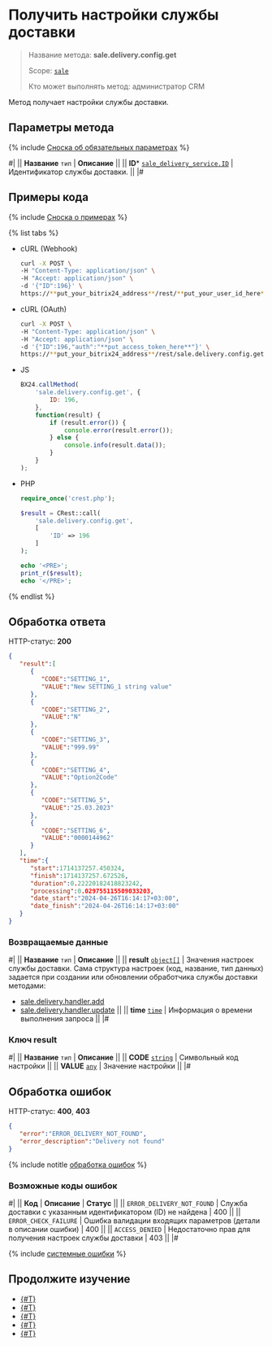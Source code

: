 # Получить настройки службы доставки

> Название метода: **sale.delivery.config.get**
>
> Scope: [`sale`](../../../scopes/permissions.md)
>
> Кто может выполнять метод: администратор CRM

Метод получает настройки службы доставки. 

## Параметры метода

{% include [Сноска об обязательных параметрах](../../../../_includes/required.md) %}

#|
|| **Название**
`тип` | **Описание** ||
|| **ID***
[`sale_delivery_service.ID`](../../data-types.md) | Идентификатор службы доставки.
 ||
|#

## Примеры кода

{% include [Сноска о примерах](../../../../_includes/examples.md) %}

{% list tabs %}

- cURL (Webhook)

    ```bash
    curl -X POST \
    -H "Content-Type: application/json" \
    -H "Accept: application/json" \
    -d '{"ID":196}' \
    https://**put_your_bitrix24_address**/rest/**put_your_user_id_here**/**put_your_webhook_here**/sale.delivery.config.get
    ```

- cURL (OAuth)

    ```bash
    curl -X POST \
    -H "Content-Type: application/json" \
    -H "Accept: application/json" \
    -d '{"ID":196,"auth":"**put_access_token_here**"}' \
    https://**put_your_bitrix24_address**/rest/sale.delivery.config.get
    ```

- JS

    ```js
    BX24.callMethod(
        'sale.delivery.config.get', {
            ID: 196,
        },
        function(result) {
            if (result.error()) {
                console.error(result.error());
            } else {
                console.info(result.data());
            }
        }
    );
    ```

- PHP

    ```php
    require_once('crest.php');

    $result = CRest::call(
        'sale.delivery.config.get',
        [
            'ID' => 196
        ]
    );

    echo '<PRE>';
    print_r($result);
    echo '</PRE>';
    ```

{% endlist %}

## Обработка ответа

HTTP-статус: **200**

```json
{
   "result":[
      {
         "CODE":"SETTING_1",
         "VALUE":"New SETTING_1 string value"
      },
      {
         "CODE":"SETTING_2",
         "VALUE":"N"
      },
      {
         "CODE":"SETTING_3",
         "VALUE":"999.99"
      },
      {
         "CODE":"SETTING_4",
         "VALUE":"Option2Code"
      },
      {
         "CODE":"SETTING_5",
         "VALUE":"25.03.2023"
      },
      {
         "CODE":"SETTING_6",
         "VALUE":"0000144962"
      }
   ],
   "time":{
      "start":1714137257.450324,
      "finish":1714137257.672526,
      "duration":0.22220182418823242,
      "processing":0.029755115509033203,
      "date_start":"2024-04-26T16:14:17+03:00",
      "date_finish":"2024-04-26T16:14:17+03:00"
   }
}
```

### Возвращаемые данные

#|
|| **Название**
`тип` | **Описание** ||
|| **result**
[`object[]`](../../../data-types.md) | Значения настроек службы доставки.
Сама структура настроек (код, название, тип данных) задается при создании или обновлении обработчика службы доставки методами:
- [sale.delivery.handler.add](../handler/sale-delivery-handler-add.md)
- [sale.delivery.handler.update](../handler/sale-delivery-handler-update.md) ||
|| **time**
[`time`](../../../data-types.md) | Информация о времени выполнения запроса ||
|#

### Ключ result

#|
|| **Название**
`тип` | **Описание** ||
|| **CODE**
[`string`](../../../data-types.md) | Символьный код настройки ||
|| **VALUE**
[`any`](../../../data-types.md) | Значение настройки ||
|#

## Обработка ошибок

HTTP-статус: **400**, **403**

```json
{
   "error":"ERROR_DELIVERY_NOT_FOUND",
   "error_description":"Delivery not found"
}
```

{% include notitle [обработка ошибок](../../../../_includes/error-info.md) %}

### Возможные коды ошибок

#|
|| **Код** | **Описание** | **Статус** ||
|| `ERROR_DELIVERY_NOT_FOUND` | Служба доставки с указанным идентификатором (ID) не найдена | 400 ||
|| `ERROR_CHECK_FAILURE` | Ошибка валидации входящих параметров (детали в описании ошибки) | 400 ||
|| `ACCESS_DENIED` | Недостаточно прав для получения настроек службы доставки | 403 ||
|#

{% include [системные ошибки](../../../../_includes/system-errors.md) %}

## Продолжите изучение

- [{#T}](./sale-delivery-add.md)
- [{#T}](./sale-delivery-delete.md)
- [{#T}](./sale-delivery-update.md)
- [{#T}](./sale-delivery-config-update.md)
- [{#T}](./sale-delivery-get-list.md)